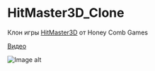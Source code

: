 # HitMaster3D_Clone
Клон игры [HitMaster3D](https://play.google.com/store/apps/details?id=com.honeycombgames.musclesmash) от Honey Comb Games

[Видео](https://www.youtube.com/watch?v=_PTG9Bwk6-4)

![Image alt](https://github.com/Sup-00/Pictures/blob/main/HitMster3DClone/HitMster3D(Clone).png)
